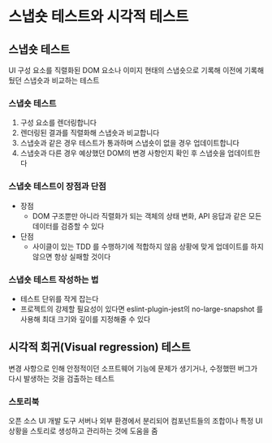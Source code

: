 # 스냅숏 테스트와 시각적 테스트

## 스냅숏 테스트

UI 구성 요소를 직렬화된 DOM 요소나 이미지 현태의 스냅숏으로 기록해 이전에 기록해뒀던 스냅숏과 비교하는 테스트

### 스냅숏 테스트

1.  구성 요소를 렌더링합니다
2.  렌더링된 결과를 직렬화해 스냅숏과 비교합니다
3.  스냅숏과 같은 경우 테스트가 통과하며 스냅숏이 없을 경우 업데이트합니다
4.  스냅숏과 다른 경우 예상했던 DOM의 변경 사항인지 확인 후 스냅숏을 업데이트한다

### 스냅숏 테스트이 장점과 단점

- 장점
  - DOM 구조뿐만 아니라 직렬화가 되는 객체의 상태 변화, API 응답과 같은 모든 데이터를 검증할 수 있다
- 단점
  - 사이클이 있는 TDD 를 수행하기에 적합하지 않음 상황에 맞게 업데이트를 하지 않으면 항상 실패할 것이다

### 스냅숏 테스트 작성하는 법

- 테스트 단위를 작게 잡는다
- 프로젝트의 강제할 필요성이 있다면 eslint-plugin-jest의 no-large-snapshot 를 사용해 최대 크기와 깊이를 지정해줄 수 있다

## 시각적 회귀(Visual regression) 테스트

변경 사항으로 인해 안정적이던 소프트웨어 기능에 문제가 생기거나, 수정했떤 버그가 다시 발생하는 것을 검출하는 테스트

### 스토리북

오픈 소스 UI 개발 도구
서버나 외부 환경에서 분리되어 컴포넌트들의 조합이나 특정 UI 상황을 스토리로 생성하고 관리하는 것에 도움을 줌
